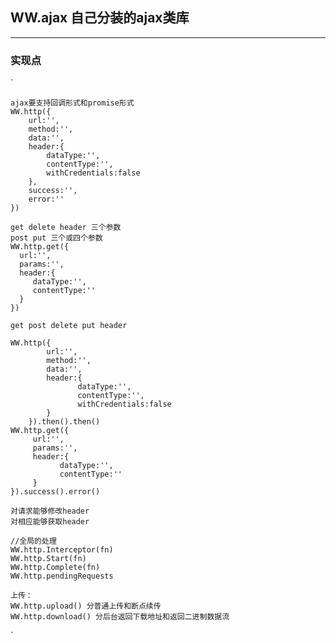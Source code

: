 
## WW.ajax 自己分装的ajax类库

---

### 实现点

`

    ajax要支持回调形式和promise形式 
    WW.http({
        url:'',
        method:'',
        data:'',
        header:{
            dataType:'',
            contentType:'',
            withCredentials:false
        },
        success:'',
        error:''
    })
    
    get delete header 三个参数
    post put 三个或四个参数
    WW.http.get({
      url:'',
      params:'',
      header:{
         dataType:'',
         contentType:''
      }
    })
    
    get post delete put header
    
    WW.http({
            url:'',
            method:'',
            data:'',
            header:{
                   dataType:'',
                   contentType:'',
                   withCredentials:false
            }
        }).then().then()
    WW.http.get({
         url:'',
         params:'',
         header:{
               dataType:'',
               contentType:''
         }
    }).success().error()   
    
    对请求能够修改header
    对相应能够获取header
    
    //全局的处理
    WW.http.Interceptor(fn)    
    WW.http.Start(fn) 
    WW.http.Complete(fn)    
    WW.http.pendingRequests
    
    上传：
    WW.http.upload() 分普通上传和断点续传
    WW.http.download() 分后台返回下载地址和返回二进制数据流
        
`


